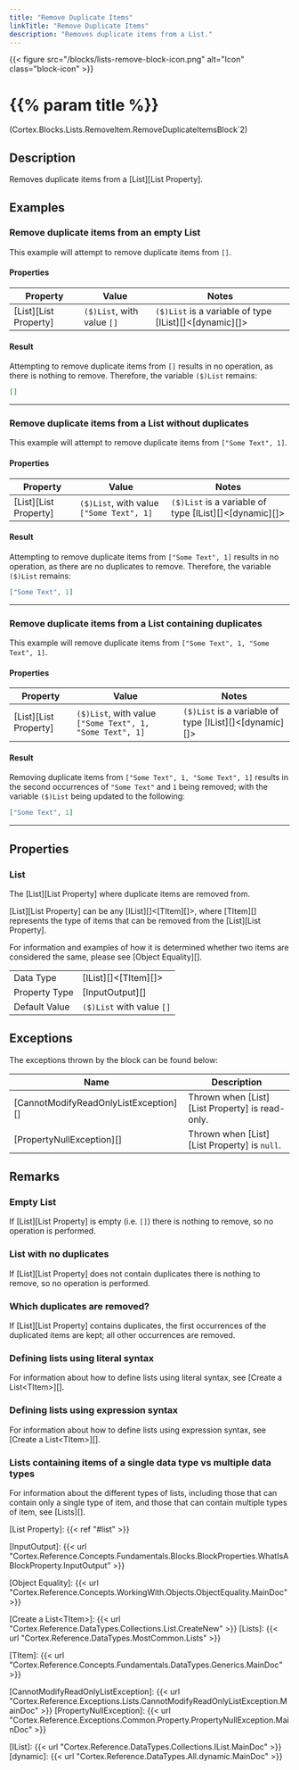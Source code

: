 ```yaml
---
title: "Remove Duplicate Items"
linkTitle: "Remove Duplicate Items"
description: "Removes duplicate items from a List."
---
```


{{< figure src="/blocks/lists-remove-block-icon.png" alt="Icon" class="block-icon" >}}

# {{% param title %}}

<p class="namespace">(Cortex.Blocks.Lists.RemoveItem.RemoveDuplicateItemsBlock`2)</p>

## Description

Removes duplicate items from a [List][List Property].

## Examples

### Remove duplicate items from an empty List

This example will attempt to remove duplicate items from `[]`.

#### Properties

| Property           | Value                     | Notes                                    |
|--------------------|---------------------------|------------------------------------------|
| [List][List Property] | `($)List`, with value `[]` | `($)List` is a variable of type [IList][]&lt;[dynamic][]&gt; |

#### Result

Attempting to remove duplicate items from `[]` results in no operation, as there is nothing to remove. Therefore, the variable `($)List` remains:

```json
[]
```

***

### Remove duplicate items from a List without duplicates

This example will attempt to remove duplicate items from `["Some Text", 1]`.

#### Properties

| Property           | Value                     | Notes                                    |
|--------------------|---------------------------|------------------------------------------|
| [List][List Property] | `($)List`, with value `["Some Text", 1]` | `($)List` is a variable of type [IList][]&lt;[dynamic][]&gt; |

#### Result

Attempting to remove duplicate items from `["Some Text", 1]` results in no operation, as there are no duplicates to remove. Therefore, the variable `($)List` remains:

```json
["Some Text", 1]
```

***

### Remove duplicate items from a List containing duplicates

This example will remove duplicate items from `["Some Text", 1, "Some Text", 1]`.

#### Properties

| Property           | Value                     | Notes                                    |
|--------------------|---------------------------|------------------------------------------|
| [List][List Property] | `($)List`, with value `["Some Text", 1, "Some Text", 1]` | `($)List` is a variable of type [IList][]&lt;[dynamic][]&gt; |

#### Result

Removing duplicate items from `["Some Text", 1, "Some Text", 1]` results in the second occurrences of `"Some Text"` and `1` being removed; with the variable `($)List` being updated to the following:

```json
["Some Text", 1]
```

***

## Properties

### List

The [List][List Property] where duplicate items are removed from.  

[List][List Property] can be any [IList][]&lt;[TItem][]&gt;, where [TItem][] represents the type of items that can be removed from the [List][List Property].

For information and examples of how it is determined whether two items are considered the same, please see [Object Equality][].
  
| | |
|--------------------|---------------------------|
| Data Type | [IList][]&lt;[TItem][]&gt; |
| Property Type | [InputOutput][] |
| Default Value | `($)List` with value `[]` |

## Exceptions

The exceptions thrown by the block can be found below:

| Name     | Description |
|----------|----------|
| [CannotModifyReadOnlyListException][] | Thrown when [List][List Property] is read-only. |
| [PropertyNullException][] | Thrown when [List][List Property] is `null`. |

## Remarks

### Empty List

If [List][List Property] is empty (i.e. `[]`) there is nothing to remove, so no operation is performed.

### List with no duplicates

If [List][List Property] does not contain duplicates there is nothing to remove, so no operation is performed.

### Which duplicates are removed?

If [List][List Property] contains duplicates, the first occurrences of the duplicated items are kept; all other occurrences are removed.

### Defining lists using literal syntax

For information about how to define lists using literal syntax, see [Create a List&lt;TItem&gt;][].

### Defining lists using expression syntax

For information about how to define lists using expression syntax, see [Create a List&lt;TItem&gt;][].

### Lists containing items of a single data type vs multiple data types

For information about the different types of lists, including those that can contain only a single type of item, and those that can contain multiple types of item, see [Lists][].

[List Property]: {{< ref "#list" >}}

[InputOutput]: {{< url "Cortex.Reference.Concepts.Fundamentals.Blocks.BlockProperties.WhatIsABlockProperty.InputOutput" >}}

[Object Equality]: {{< url "Cortex.Reference.Concepts.WorkingWith.Objects.ObjectEquality.MainDoc" >}}

[Create a List&lt;TItem&gt;]: {{< url "Cortex.Reference.DataTypes.Collections.List.CreateNew" >}}
[Lists]: {{< url "Cortex.Reference.DataTypes.MostCommon.Lists" >}}

[TItem]: {{< url "Cortex.Reference.Concepts.Fundamentals.DataTypes.Generics.MainDoc" >}}

[CannotModifyReadOnlyListException]: {{< url "Cortex.Reference.Exceptions.Lists.CannotModifyReadOnlyListException.MainDoc" >}}
[PropertyNullException]: {{< url "Cortex.Reference.Exceptions.Common.Property.PropertyNullException.MainDoc" >}}

[IList]: {{< url "Cortex.Reference.DataTypes.Collections.IList.MainDoc" >}}
[dynamic]: {{< url "Cortex.Reference.DataTypes.All.dynamic.MainDoc" >}}
